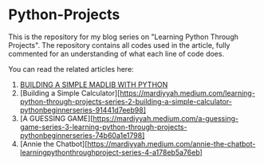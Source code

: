 # Python-Projects

This is the repository for my blog series on "Learning Python Through Projects". The repository contains all codes used in the article, fully commented for an understanding of what each line of code does.

You can read the related articles here:
1. [BUILDING A SIMPLE MADLIB WITH PYTHON](https://mardiyyah.medium.com/building-a-simple-madlib-with-python-pythonbeginnerseries-cbf4fe799eaf)
2. [Building a Simple Calculator][https://mardiyyah.medium.com/learning-python-through-projects-series-2-building-a-simple-calculator-pythonbeginnerseries-91441d7eeb98]
3. [A GUESSING GAME][https://mardiyyah.medium.com/a-guessing-game-series-3-learning-python-through-projects-pythonbeginnerseries-74b60a1e1798]
4. [Annie the Chatbot][https://mardiyyah.medium.com/annie-the-chatbot-learningpythonthroughproject-series-4-a178eb5a76eb]
